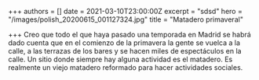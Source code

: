 +++
authors = []
date = 2021-03-10T23:00:00Z
excerpt = "sdsd"
hero = "/images/polish_20200615_001127324.jpg"
title = "Matadero primaveral"

+++
Creo que todo el que haya pasado una temporada en Madrid se habrá dado cuenta que en el comienzo de la primavera la gente se vuelca a la calle, a las terrazas de los bares y se hacen miles de espectáculos en la calle. Un sitio donde siempre hay alguna actividad es el matadero. Es realmente un viejo matadero reformado para hacer actividades sociales.